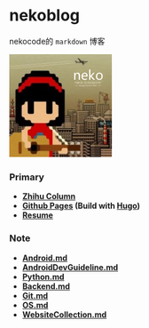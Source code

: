 # nekoblog
nekocode的 `markdown` 博客

![nekocode](art/avatar.png "nekocode")

### Primary
- **[Zhihu Column](http://zhuanlan.zhihu.com/kotandroid)**
- **[Github Pages](http://nekocode.github.io/) (Build with [Hugo](hugo_blog))**
- **[Resume](http://nekocode.github.io/resume.pdf)**

### Note
- **[Android.md](Android.md)**
- **[AndroidDevGuideline.md](AndroidDevGuideline.md)**
- **[Python.md](Python.md)**
- **[Backend.md](Backend.md)**
- **[Git.md](Git.md)**
- **[OS.md](OS.md)**
- **[WebsiteCollection.md](WebsiteCollection.md)**
